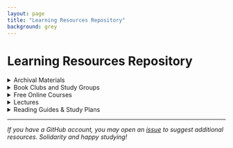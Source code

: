 ```yaml
---
layout: page
title: "Learning Resources Repository"
background: grey
---
```


# Learning Resources Repository

<details>
<summary>Archival Materials</summary>

<br>

[Lady Izdihar's Soviet Archive](https://ladyizdihar.com/)

   
</details>
<details>
<summary>Book Clubs and Study Groups</summary>

<br>

[Kansas Socialist Book Club](https://kssocialistbookclub.com/home)

[Marxist-Leninist Reading Hub](https://www.mlreadinghub.org/)
  
</details>


<details>

   <summary> Free Online Courses </summary>
   <br>
   
[Socialism 101](https://www.socialism101.com/)

[Hillsdale College's Marxism, Socialism, and Communism Course](https://online.hillsdale.edu/courses/promo/marxism-socialism-communism)

[TsinghuaX: Introduction to Mao Zedong Thought](https://www.edx.org/learn/communist-china/tsinghua-university-introduction-to-mao-zedong-thought-mao-ze-dong-si-xiang-gai-lun)

  
</details>





<details>
<summary>Lectures</summary>
<br>

[Gabriel Rockhill, "Liberalism and Fascism: The State of American Politics"](https://www.youtube.com/watch?v=y2iJLGI2AP4) (April 18, 2025, Kansas State University)

[Gabriel Rockhill, "Are Fascism and Liberalism Partners in Capitalist Crime?"](https://www.youtube.com/watch?v=Vnn_bWDmizw) (January 28, 2024)

[Marxism](https://www.youtube.com/playlist?list=PLq-kUiXssVioxBWwToyN3Apqd8f_a7mCC) (Youtube Lecture Series by Dr. Taimur Rahman)

   
</details>

<details>

<summary>Reading Guides & Study Plans</summary>
<br>

[Beginner's Guide to Marxism](https://www.marxists.org/subject/students/index.htm)

[Introduction to Marxist Dialectics](https://www.github.com/flinthillsdsa/resrouces/learning-resrouces/literature/assets/marxistdialectics.md)

[Marxism-Leninism-Maoism Basic Course](https://foreignlanguages.press/colorful-classics/marxism-leninism-maoism-basic-course-english/)

[Basic Marx-Lenin Study Plan](https://www.github.com/flinthillsdsa/resrouces/learning-resrouces/literature/assets/marxleninbasics.md)

[Marxism-Leninism Study Guide](https://marxistleninist.wordpress.com/study-guide/)

[Revolutionary Communists of America reading guides for selected texts](https://communistusa.org/marxist-theory/reading-guides/)

[From Marx to Mao](http://marx2mao.com/RG.html)

</details>

---

*If you have a GitHub account, you may open an [issue](https://github.com/flinthillsdsa/resources/issues) to suggest additional resources. Solidarity and happy studying!*
